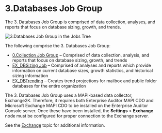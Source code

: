 # 3.Databases Job Group

The 3. Databases Job Group is comprised of data collection, analyses, and reports that focus on
database sizing, growth, and trends.

![3.Databases Job Group in the Jobs Tree](/img/versioned_docs/accessanalyzer_11.6/accessanalyzer/admin/hostmanagement/jobstree.webp)

The following comprise the 3. Databases Job Group:

- [0.Collection Job Group](/docs/accessanalyzer/11.6/accessanalyzer/solutions/exchange/databases/collection/overview.md)
  – Comprised of data collection, analysis, and reports that focus on database sizing, growth, and
  trends
- [EX_DBSizing Job](/docs/accessanalyzer/11.6/accessanalyzer/solutions/exchange/databases/ex_dbsizing.md)
  – Comprised of analyses and reports which provide information on current database sizes, growth
  statistics, and historical sizing information
- [EX_DBTrending](/docs/accessanalyzer/11.6/accessanalyzer/solutions/exchange/databases/ex_dbtrending.md)
  – Creates trend projections for mailbox and public folder databases for the entire organization

The 3. Databases Job Group uses a MAPI-based data collector, Exchange2K. Therefore, it requires both
Enterprise Auditor MAPI CDO and Microsoft Exchange MAPI CDO to be installed on the Enterprise
Auditor Console server. Once these have been installed, the **Settings** > **Exchange** node must be
configured for proper connection to the Exchange server.

See the
[Exchange](/docs/accessanalyzer/11.6/administration/settings/exchange.md)
topic for additional information.
